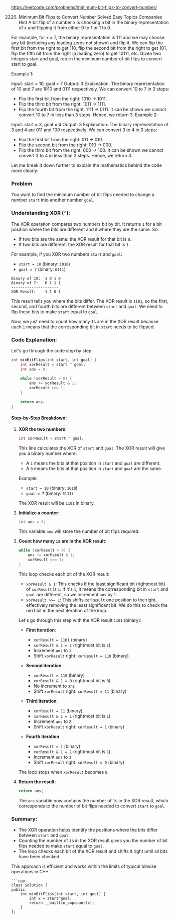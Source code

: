 https://leetcode.com/problems/minimum-bit-flips-to-convert-number/


2220. Minimum Bit Flips to Convert Number
Solved
Easy
Topics
Companies
Hint
A bit flip of a number x is choosing a bit in the binary representation of x and flipping it from either 0 to 1 or 1 to 0.

For example, for x = 7, the binary representation is 111 and we may choose any bit (including any leading zeros not shown) and flip it. We can flip the first bit from the right to get 110, flip the second bit from the right to get 101, flip the fifth bit from the right (a leading zero) to get 10111, etc.
Given two integers start and goal, return the minimum number of bit flips to convert start to goal.

 

Example 1:

Input: start = 10, goal = 7
Output: 3
Explanation: The binary representation of 10 and 7 are 1010 and 0111 respectively. We can convert 10 to 7 in 3 steps:
- Flip the first bit from the right: 1010 -> 1011.
- Flip the third bit from the right: 1011 -> 1111.
- Flip the fourth bit from the right: 1111 -> 0111.
It can be shown we cannot convert 10 to 7 in less than 3 steps. Hence, we return 3.
Example 2:

Input: start = 3, goal = 4
Output: 3
Explanation: The binary representation of 3 and 4 are 011 and 100 respectively. We can convert 3 to 4 in 3 steps:
- Flip the first bit from the right: 011 -> 010.
- Flip the second bit from the right: 010 -> 000.
- Flip the third bit from the right: 000 -> 100.
It can be shown we cannot convert 3 to 4 in less than 3 steps. Hence, we return 3.


Let me break it down further to explain the mathematics behind the code more clearly:

### Problem
You want to find the minimum number of bit flips needed to change a number `start` into another number `goal`.

### Understanding XOR (`^`):
The XOR operation compares two numbers bit by bit. It returns `1` for a bit position where the bits are different and `0` where they are the same. So:
- If two bits are the same: the XOR result for that bit is `0`.
- If two bits are different: the XOR result for that bit is `1`.

For example, if you XOR two numbers `start` and `goal`:
- `start = 10` (binary: `1010`)
- `goal = 7` (binary: `0111`)

```
Binary of 10:  1 0 1 0
Binary of 7:   0 1 1 1
---------------------
XOR Result:    1 1 0 1
```
This result tells you where the bits differ. The XOR result is `1101`, so the first, second, and fourth bits are different between `start` and `goal`. We need to flip these bits to make `start` equal to `goal`.

Now, we just need to count how many `1`s are in the XOR result because each `1` means that the corresponding bit in `start` needs to be flipped.

### Code Explanation:

Let's go through the code step by step:

```cpp
int minBitFlips(int start, int goal) {
    int xorResult = start ^ goal;
    int ans = 0;
    
    while (xorResult > 0) {
        ans += xorResult & 1;
        xorResult >>= 1;
    }
    
    return ans;
}
```

#### Step-by-Step Breakdown:

1. **XOR the two numbers**:
   ```cpp
   int xorResult = start ^ goal;
   ```
   This line calculates the XOR of `start` and `goal`. The XOR result will give you a binary number where:
   - A `1` means the bits at that position in `start` and `goal` are different.
   - A `0` means the bits at that position in `start` and `goal` are the same.

   Example:
   - `start = 10` (binary: `1010`)
   - `goal = 7` (binary: `0111`)

   The XOR result will be `1101` in binary.

2. **Initialize a counter**:
   ```cpp
   int ans = 0;
   ```
   This variable `ans` will store the number of bit flips required.

3. **Count how many `1`s are in the XOR result**:
   ```cpp
   while (xorResult > 0) {
       ans += xorResult & 1;
       xorResult >>= 1;
   }
   ```

   This loop checks each bit of the XOR result:
   - `xorResult & 1`: This checks if the least significant bit (rightmost bit) of `xorResult` is `1`. If it's `1`, it means the corresponding bit in `start` and `goal` are different, so we increment `ans` by 1.
   - `xorResult >>= 1`: This shifts `xorResult` one position to the right, effectively removing the least significant bit. We do this to check the next bit in the next iteration of the loop.

   Let's go through this step with the XOR result `1101` (binary):

   - **First iteration**:
     - `xorResult = 1101` (binary)
     - `xorResult & 1 = 1` (rightmost bit is `1`)
     - Increment `ans` to `1`
     - Shift `xorResult` right: `xorResult = 110` (binary)

   - **Second iteration**:
     - `xorResult = 110` (binary)
     - `xorResult & 1 = 0` (rightmost bit is `0`)
     - No increment to `ans`
     - Shift `xorResult` right: `xorResult = 11` (binary)

   - **Third iteration**:
     - `xorResult = 11` (binary)
     - `xorResult & 1 = 1` (rightmost bit is `1`)
     - Increment `ans` to `2`
     - Shift `xorResult` right: `xorResult = 1` (binary)

   - **Fourth iteration**:
     - `xorResult = 1` (binary)
     - `xorResult & 1 = 1` (rightmost bit is `1`)
     - Increment `ans` to `3`
     - Shift `xorResult` right: `xorResult = 0` (binary)

   The loop stops when `xorResult` becomes `0`.

4. **Return the result**:
   ```cpp
   return ans;
   ```
   The `ans` variable now contains the number of `1`s in the XOR result, which corresponds to the number of bit flips needed to convert `start` to `goal`.

### Summary:

- The XOR operation helps identify the positions where the bits differ between `start` and `goal`.
- Counting the number of `1`s in the XOR result gives you the number of bit flips needed to make `start` equal to `goal`.
- The loop checks each bit of the XOR result and shifts it right until all bits have been checked.

This approach is efficient and works within the limits of typical bitwise operations in C++.
```
```cpp
class Solution {
public:
    int minBitFlips(int start, int goal) {
        int x = start^goal;
        return __builtin_popcount(x);
    }
};

```
